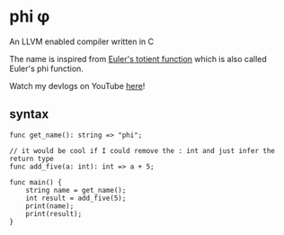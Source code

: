 # phi φ
An LLVM enabled compiler written in C

The name is inspired from [Euler's totient function](https://en.wikipedia.org/wiki/Euler%27s_totient_function) which is also called Euler's phi function.

Watch my devlogs on YouTube [here](https://www.youtube.com/watch?v=QPHYcFLAWoo&list=PLEgtx_e7NiZeAXGu8U04pLPKDU5zTNG4M&index=3)!


## syntax
```
func get_name(): string => "phi";

// it would be cool if I could remove the : int and just infer the return type
func add_five(a: int): int => a + 5;

func main() {
    string name = get_name();
    int result = add_five(5);
    print(name);
    print(result);
}
```
